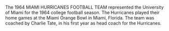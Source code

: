 The 1964 MIAMI HURRICANES FOOTBALL TEAM represented the University of Miami for the 1964 college football season. The Hurricanes played their home games at the Miami Orange Bowl in Miami, Florida. The team was coached by Charlie Tate, in his first year as head coach for the Hurricanes.
